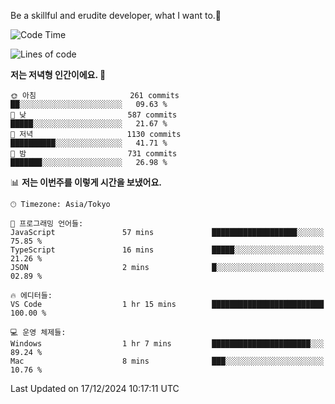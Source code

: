 Be a skillful and erudite developer, what I want to.👶

<!--START_SECTION:waka-->
![Code Time](http://img.shields.io/badge/Code%20Time-1%2C474%20hrs%208%20mins-blue)

![Lines of code](https://img.shields.io/badge/%EC%A0%80%EB%8A%94%20%EC%97%AC%ED%83%9C%EA%B9%8C%EC%A7%80%20-918.3%20thousand%20%EC%A4%84%EC%9D%98%20%EC%BD%94%EB%93%9C%EB%A5%BC%20%EC%9E%91%EC%84%B1%ED%96%88%EC%96%B4%EC%9A%94.-blue)

**저는 저녁형 인간이에요. 🦉** 

```text
🌞 아침                     261 commits         ██░░░░░░░░░░░░░░░░░░░░░░░   09.63 % 
🌆 낮　                     587 commits         █████░░░░░░░░░░░░░░░░░░░░   21.67 % 
🌃 저녁                     1130 commits        ██████████░░░░░░░░░░░░░░░   41.71 % 
🌙 밤　                     731 commits         ███████░░░░░░░░░░░░░░░░░░   26.98 % 
```


📊 **저는 이번주를 이렇게 시간을 보냈어요.** 

```text
🕑︎ Timezone: Asia/Tokyo

💬 프로그래밍 언어들: 
JavaScript               57 mins             ███████████████████░░░░░░   75.85 % 
TypeScript               16 mins             █████░░░░░░░░░░░░░░░░░░░░   21.26 % 
JSON                     2 mins              █░░░░░░░░░░░░░░░░░░░░░░░░   02.89 % 

🔥 에디터들: 
VS Code                  1 hr 15 mins        █████████████████████████   100.00 % 

💻 운영 체제들: 
Windows                  1 hr 7 mins         ██████████████████████░░░   89.24 % 
Mac                      8 mins              ███░░░░░░░░░░░░░░░░░░░░░░   10.76 % 
```


 Last Updated on 17/12/2024 10:17:11 UTC
<!--END_SECTION:waka-->

